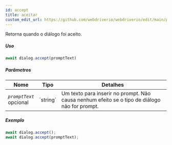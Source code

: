 ```yaml
---
id: accept
title: aceitar
custom_edit_url: https://github.com/webdriverio/webdriverio/edit/main/packages/webdriverio/src/commands/dialog/accept.ts
---
```


Retorna quando o diálogo foi aceito.

##### Uso

```js
await dialog.accept(promptText)
```

##### Parâmetros

<table>
  <thead>
    <tr>
      <th>Nome</th><th>Tipo</th><th>Detalhes</th>
    </tr>
  </thead>
  <tbody>
    <tr>
      <td><code><var>promptText</var></code><br /><span className="label labelWarning">opcional</span></td>
      <td>`string`</td>
      <td>Um texto para inserir no prompt. Não causa nenhum efeito se o tipo de diálogo não for prompt.</td>
    </tr>
  </tbody>
</table>

##### Exemplo

```js title="dialogAccept.js"
await dialog.accept();
await dialog.accept(promptText);
```